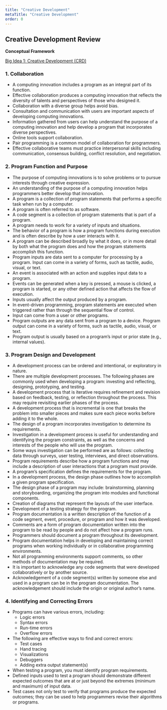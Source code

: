 ```yaml
---
title: "Creative Development"
metaTitle: "Creative Development"
order: 0
---
```


## Creative Development Review

<Info>

**Conceptual Framework**

[Big Idea 1: Creative Development (CRD)](https://apcentral.collegeboard.org/pdf/ap-computer-science-principles-course-and-exam-description.pdf#page=222)
</Info>

### 1. Collaboration

* A computing innovation includes a program as an integral part of its function.
* Effective collaboration produces a computing innovation that reflects the diversity of talents and perspectives of those who designed it.
* Collaboration with a diverse group helps avoid bias.
* Consultation and communication with users are important aspects of developing computing innovations.
* Information gathered from users can help understand the purpose of a computing innovation and help develop a program that incorporates diverse perspectives.
* Online tools support collaboration.
* Pair programming is a common model of collaboration for programmers.
* Effective collaborative teams must practice interpersonal skills including communication, consensus building, conflict resolution, and negotiation.

### 2. Program Function and Purpose

* The purpose of computing innovations is to solve problems or to pursue interests through creative expression.
* An understanding of the purpose of a computing innovation helps programmers better develop that innovation.
* A program is a collection of program statements that performs a specific task when run by a computer.
* A program is often referred to as software.
* A code segment is a collection of program statements that is part of a program.
* A program needs to work for a variety of inputs and situations.
* The behavior of a program is how a program functions during execution and is often describe by how a user interacts with it.
* A program can be described broadly by what it does, or in more detail by both what the program does and how the program statements accomplish this function.
* Program inputs are data sent to a computer for processing by a program. Input can come in a variety of forms, such as tactile, audio, visual, or text.
* An event is associated with an action and supplies input data to a program.
* Events can be generated when a key is pressed, a mouse is clicked, a program is started, or any other defined action that affects the flow of execution.
* Inputs usually affect the output produced by a program.
* In event-driven programming, program statements are executed when triggered rather than through the sequential flow of control.
* Input can come from a user or other programs.
* Program outputs are any data sent from a program to a device. Program output can come in a variety of forms, such as tactile, audio, visual, or text.
* Program output is usually based on a program’s input or prior state (e.g., internal values).

### 3. Program Design and Development

* A development process can be ordered and intentional, or exploratory in nature.
* There are multiple development processes. The following phases are commonly used when developing a program: investing and reflecting, designing, prototyping, and testing.
* A development process that is iterative requires refinement and revision based on feedback, testing, or reflection throughout the process. This may require revisiting earlier phases of the process.
* A development process that is incremental is one that breaks the problem into smaller pieces and makes sure each piece works before adding it to the whole.
* The design of a program incorporates investigation to determine its requirements.
* Investigation in a development process is useful for understanding and identifying the program constraints, as well as the concerns and interests of the people who will use the program.
* Some ways investigation can be performed are as follows: collecting data through surveys, user testing, interviews, and direct observations.
* Program requirements describe how a program functions and may include a description of user interactions that a program must provide.
* A program’s specification defines the requirements for the program.
* In a development process, the design phase outlines how to accomplish a given program specification.
* The design phase of a program may include: brainstorming, planning and storyboarding, organizing the program into modules and functional components.
* Creation of diagrams that represent the layouts of the user interface.
* Development of a testing strategy for the program.
* Program documentation is a written description of the function of a code segment, event, procedure, or program and how it was developed.
* Comments are a form of program documentation written into the program to be read by people and do not affect how a program runs.
* Programmers should document a program throughout its development.
* Program documentation helps in developing and maintaining correct programs when working individually or in collaborative programming environments.
* Not all programming environments support comments, so other methods of documentation may be required.
* It is important to acknowledge any code segments that were developed collaboratively or by another source.
* Acknowledgement of a code segment(s) written by someone else and used in a program can be in the program documentation. The acknowledgement should include the origin or original author’s name.

### 4. Identifying and Correcting Errors

* Programs can have various errors, including:
    * Logic errors
    * Syntax errors
    * Run-time errors
    * Overflow errors
* The following are effective ways to find and correct errors:
    * Test cases
    * Hand tracing
    * Visualizations
    * Debuggers
    * Adding extra output statement(s)
* When testing a program, you must identify program requirements.
* Defined inputs used to test a program should demonstrate different expected outcomes that are at or just beyond the extremes (minimum and maximum) of input data.
* Test cases not only test to verify that programs produce the expected outcomes; they can be used to help programmers revise their algorithms or programs.